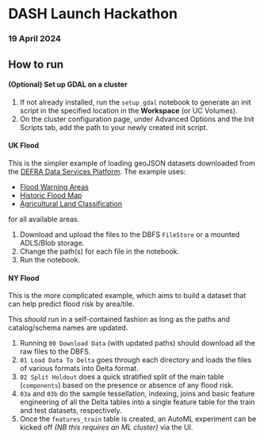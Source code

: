 # DASH Launch Hackathon
### 19 April 2024

## How to run
#### (Optional) Set up GDAL on a cluster
1. If not already installed, run the `setup_gdal` notebook to generate an init script in the specified location in the **Workspace** (or UC Volumes).
2. On the cluster configuration page, under Advanced Options and the Init Scripts tab, add the path to your newly created init script.

#### UK Flood
This is the simpler example of loading geoJSON datasets downloaded from the [DEFRA Data Services Platform](https://environment.data.gov.uk/). The example uses:
* [Flood Warning Areas](https://environment.data.gov.uk/dataset/87e5d78f-d465-11e4-9343-f0def148f590)
* [Historic Flood Map](https://environment.data.gov.uk/dataset/889885c0-d465-11e4-9507-f0def148f590)
* [Agricultural Land Classification](https://environment.data.gov.uk/dataset/af1b847b-037b-4772-9c31-7edf584522aa)

for all available areas.

1. Download and upload the files to the DBFS `FileStore` or a mounted ADLS/Blob storage.
2. Change the path(s) for each file in the notebook.
3. Run the notebook.

#### NY Flood

This is the more complicated example, which aims to build a dataset that can help predict flood risk by area/tile.

This *should* run in a self-contained fashion as long as the paths and catalog/schema names are updated.
1. Running `00 Download Data` (with updated paths) should download all the raw files to the DBFS.
2. `01 Load Data To Delta` goes through each directory and loads the files of various formats into Delta format.
3. `02 Split Holdout` does a quick stratified split of the main table (`components`) based on the presence or absence of any flood risk.
4. `03a` and `03b` do the sample tessellation, indexing, joins and basic feature engineering of all the Delta tables into a single feature table for the train and test datasets, respectively.
5. Once the `features_train` table is created, an AutoML experiment can be kicked off *(NB this requires an ML cluster)* via the UI.

